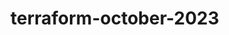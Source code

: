 # terraform-october-2023
<!-- 
module "vpc" {

    region = "us-east-2"
    key_name = "group-2"
    vpc_cidr = "10.0.0.0/16"
    vpc_name = "group-2"
    subnet1_cidr = "10.0.1.0/24"
    subnet2_cidr = "10.0.2.0/24"
    subnet3_cidr = "10.0.3.0/24"
    instance_type = "t2.micro"
    type = true
} -->